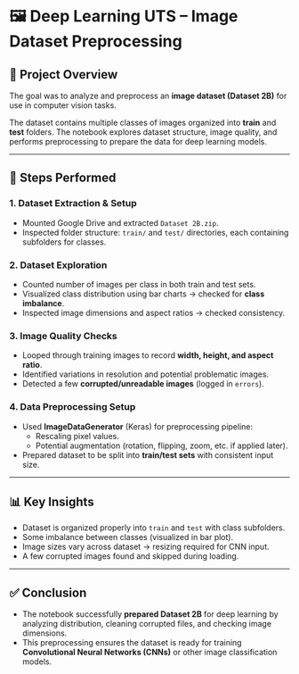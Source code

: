 # 🖼️ Deep Learning UTS – Image Dataset Preprocessing  

## 📌 Project Overview  
The goal was to analyze and preprocess an **image dataset (Dataset 2B)** for use in computer vision tasks.  

The dataset contains multiple classes of images organized into **train** and **test** folders. The notebook explores dataset structure, image quality, and performs preprocessing to prepare the data for deep learning models.  

---

## 🔎 Steps Performed  

### 1. **Dataset Extraction & Setup**  
- Mounted Google Drive and extracted `Dataset 2B.zip`.  
- Inspected folder structure: `train/` and `test/` directories, each containing subfolders for classes.  

### 2. **Dataset Exploration**  
- Counted number of images per class in both train and test sets.  
- Visualized class distribution using bar charts → checked for **class imbalance**.  
- Inspected image dimensions and aspect ratios → checked consistency.  

### 3. **Image Quality Checks**  
- Looped through training images to record **width, height, and aspect ratio**.  
- Identified variations in resolution and potential problematic images.  
- Detected a few **corrupted/unreadable images** (logged in `errors`).  

### 4. **Data Preprocessing Setup**  
- Used **ImageDataGenerator** (Keras) for preprocessing pipeline:  
  - Rescaling pixel values.  
  - Potential augmentation (rotation, flipping, zoom, etc. if applied later).  
- Prepared dataset to be split into **train/test sets** with consistent input size.  

---

## 📊 Key Insights  
- Dataset is organized properly into `train` and `test` with class subfolders.  
- Some imbalance between classes (visualized in bar plot).  
- Image sizes vary across dataset → resizing required for CNN input.  
- A few corrupted images found and skipped during loading.  

---

## ✅ Conclusion  
- The notebook successfully **prepared Dataset 2B** for deep learning by analyzing distribution, cleaning corrupted files, and checking image dimensions.  
- This preprocessing ensures the dataset is ready for training **Convolutional Neural Networks (CNNs)** or other image classification models.  
